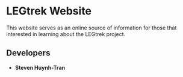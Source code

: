 # LEGtrek Website
This website serves as an online source of information for those that interested in learning about the LEGtrek project.

## Developers
* **Steven Huynh-Tran**
